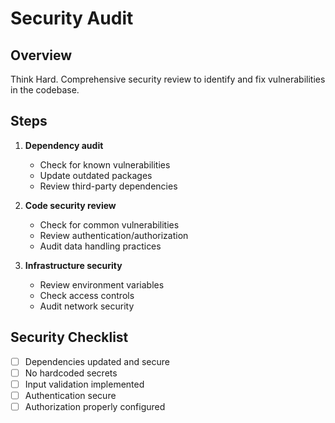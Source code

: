 # Security Audit

## Overview
Think Hard. Comprehensive security review to identify and fix vulnerabilities in the codebase.

## Steps
1. **Dependency audit**
   - Check for known vulnerabilities
   - Update outdated packages
   - Review third-party dependencies

2. **Code security review**
   - Check for common vulnerabilities
   - Review authentication/authorization
   - Audit data handling practices

3. **Infrastructure security**
   - Review environment variables
   - Check access controls
   - Audit network security

## Security Checklist
- [ ] Dependencies updated and secure
- [ ] No hardcoded secrets
- [ ] Input validation implemented
- [ ] Authentication secure
- [ ] Authorization properly configured